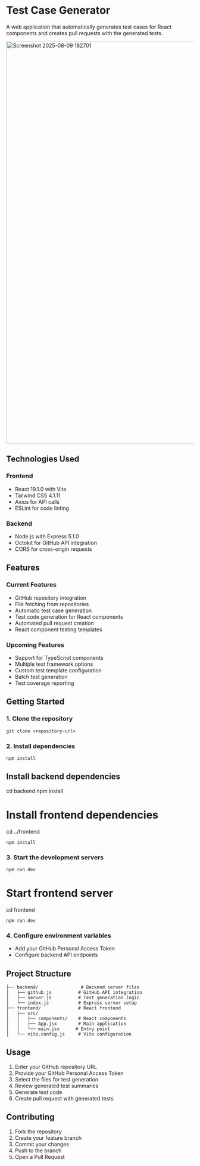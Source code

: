 # Test Case Generator

A web application that automatically generates test cases for React components and creates pull requests with the generated tests.

<img width="1920" height="1080" alt="Screenshot 2025-08-09 182701" src="https://github.com/user-attachments/assets/3d65019f-2061-4585-a30c-862a172784e5" />


## Technologies Used

### Frontend
- React 19.1.0 with Vite
- Tailwind CSS 4.1.11
- Axios for API calls
- ESLint for code linting

### Backend
- Node.js with Express 5.1.0
- Octokit for GitHub API integration
- CORS for cross-origin requests

## Features

### Current Features
- GitHub repository integration
- File fetching from repositories
- Automatic test case generation
- Test code generation for React components
- Automated pull request creation
- React component testing templates

### Upcoming Features
- Support for TypeScript components
- Multiple test framework options
- Custom test template configuration
- Batch test generation
- Test coverage reporting

## Getting Started

### 1. Clone the repository

```
git clone <repository-url>
```
### 2. Install dependencies
``` 
npm install 
```
## Install backend dependencies
cd backend
npm install

# Install frontend dependencies
cd ../frontend
```
npm install
```
### 3. Start the development servers
```
npm run dev
```

# Start frontend server
cd frontend
```
npm run dev
```

### 4. Configure environment variables
- Add your GitHub Personal Access Token
- Configure backend API endpoints

## Project Structure

```
├── backend/                # Backend server files
│   ├── github.js          # GitHub API integration
│   ├── server.js          # Test generation logic
│   └── index.js           # Express server setup
├── frontend/              # React frontend
│   ├── src/
│   │   ├── components/    # React components
│   │   ├── App.jsx        # Main application
│   │   └── main.jsx      # Entry point
│   └── vite.config.js     # Vite configuration
```

## Usage

1. Enter your GitHub repository URL
2. Provide your GitHub Personal Access Token
3. Select the files for test generation
4. Review generated test summaries
5. Generate test code
6. Create pull request with generated tests

## Contributing

1. Fork the repository
2. Create your feature branch
3. Commit your changes
4. Push to the branch
5. Open a Pull Request


 
